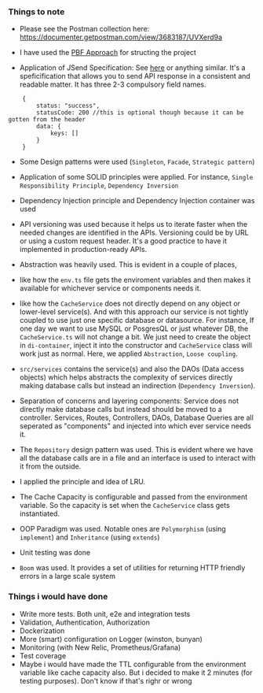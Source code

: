### Things to note

- Please see the Postman collection here: https://documenter.getpostman.com/view/3683187/UVXerd9a

- I have used the [PBF Approach](https://phauer.com/2020/package-by-feature/) for structing the project

- Application of JSend Specification: See [here](https://github.com/omniti-labs/jsend) or anything similar. It's a speficification that allows you to send API response in a consistent and readable matter. It has three 2-3 compulsory field names.

```
    {
        status: "success",
        statusCode: 200 //this is optional though because it can be gotten from the header
        data: {
            keys: []
        }
    }
```
- Some Design patterns were used (`Singleton`, `Facade`, `Strategic pattern`)

- Application of some SOLID principles were applied. For instance, `Single Responsibility Principle`, `Dependency Inversion`

- Dependency Injection principle and Dependency Injection container was used

- API versioning was used because it helps us to iterate faster when the needed changes are identified in the APIs. Versioning could be by URL or using a custom request header. It's a good practice to have it implemented in production-ready APIs.

- Abstraction was heavily used. This is evident in a couple of places, 

 - like how the `env.ts` file gets the enviroment variables and then makes it available for whichever service or components needs it.
 - like how the `CacheService` does not directly depend on any object or lower-level service(s). And with this approach our service is not tightly coupled to use just one specific database or datasource. For instance, If one day we want to use MySQL or PosgresQL or just whatever DB, the `CacheService.ts` will not change a bit. We just need to create the object in `di-container`, inject it into the constructor and `CacheService` class will work just as normal. Here, we applied `Abstraction`, `Loose coupling`. 

- `src/services` contains the service(s) and also the DAOs (Data access objects) which helps abstracts the complexity of services directly making database calls but instead an indirection (`Dependency Inversion`).

- Separation of concerns and layering components: Service does not directly make database calls but instead should be moved to a controller. Services, Routes, Controllers, DAOs, Database Queries are all seperated as "components" and injected into which ever service needs it. 

- The `Repository` design pattern was used. This is evident where we have all the database calls are in a file and an interface is used to interact with it from the outside. 

- I applied the principle and idea of LRU. 

- The Cache Capacity is configurable and passed from the environment variable. So the capacity is set when the `CacheService` class gets instantiated.

- OOP Paradigm was used. Notable ones are `Polymorphism` (using `implement`) and `Inheritance` (using `extends`)

- Unit testing was done

- `Boom` was used. It provides a set of utilities for returning HTTP friendly errors in a large scale system

### Things i would have done
- Write more tests. Both unit, e2e and integration tests
- Validation, Authentication, Authorization
- Dockerization
- More (smart) configuration on Logger (winston, bunyan)
- Monitoring (with New Relic, Prometheus/Grafana)
- Test coverage
- Maybe i would have made the TTL configurable from the environment variable like cache capacity also. But i decided to make it 2 minutes (for testing purposes). Don't know if that's righr or wrong